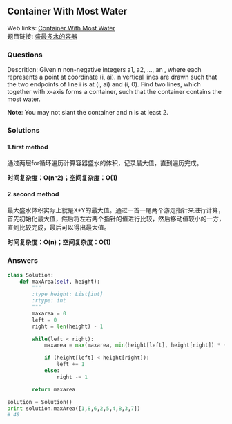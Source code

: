 ## Container With Most Water  

Web links: [Container With Most Water](https://leetcode.com/problems/container-with-most-water/description/)  
题目链接: [盛最多水的容器](https://leetcode-cn.com/problems/container-with-most-water/description/)

### Questions
Descrition: Given n non-negative integers a1, a2, ..., an , where each represents a point at coordinate (i, ai). n vertical lines are drawn such that the two endpoints of line i is at (i, ai) and (i, 0). Find two lines, which together with x-axis forms a container, such that the container contains the most water.

**Note**: You may not slant the container and n is at least 2.
### Solutions

#### 1.first method
通过两层for循环遍历计算容器盛水的体积，记录最大值，直到遍历完成。

**时间复杂度：O(n^2)；空间复杂度：O(1)**

#### 2.second method
最大盛水体积实际上就是X*Y的最大值。通过一首一尾两个游走指针来进行计算，首先初始化最大值，然后将左右两个指针的值进行比较，然后移动值较小的一方，直到比较完成，最后可以得出最大值。

**时间复杂度：O(n)；空间复杂度：O(1)**

### Answers

``` python
class Solution:
    def maxArea(self, height):
        """
        :type height: List[int]
        :rtype: int
        """
        maxarea = 0
        left = 0
        right = len(height) - 1

        while(left < right):
            maxarea = max(maxarea, min(height[left], height[right]) * (right - left))

            if (height[left] < height[right]):
                left += 1
            else:
                right -= 1

        return maxarea

solution = Solution()
print solution.maxArea([1,8,6,2,5,4,8,3,7])
# 49
```